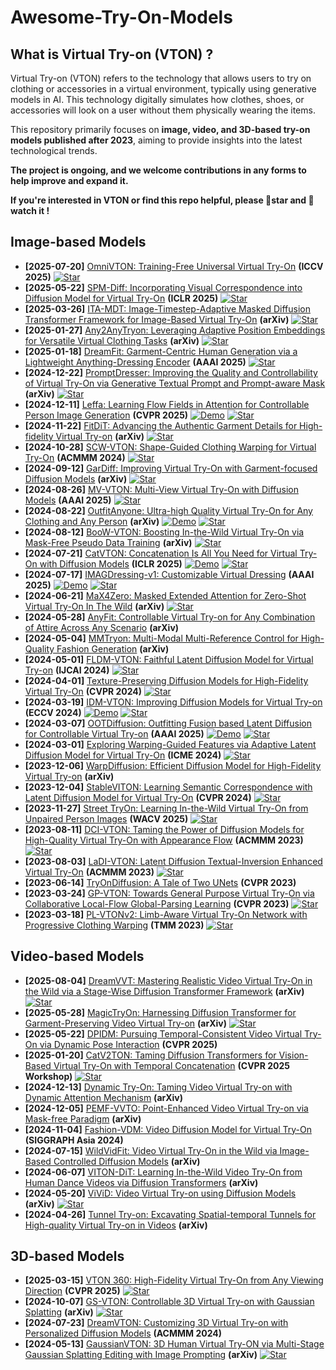# Awesome-Try-On-Models

## What is Virtual Try-on (VTON) ?

Virtual Try-on (VTON) refers to the technology that allows users to try on clothing or accessories in a virtual environment, typically using generative models in AI. This technology digitally simulates how clothes, shoes, or accessories will look on a user without them physically wearing the items.

This repository primarily focuses on **image, video, and 3D-based try-on models published after 2023**, aiming to provide insights into the latest technological trends. 

**The project is ongoing, and we welcome contributions in any forms to help improve and expand it.**

**If you're interested in VTON or find this repo helpful, please 🌟star  and  👀 watch it !**

## Image-based Models
- **[2025-07-20]** [OmniVTON: Training-Free Universal Virtual Try-On](https://arxiv.org/abs/2507.15037) **(ICCV 2025)** [![Star](https://img.shields.io/github/stars/Jerome-Young/OmniVTON.svg?style=social&label=Star)](https://github.com/Jerome-Young/OmniVTON)
- **[2025-05-22]** [SPM-Diff: Incorporating Visual Correspondence into Diffusion Model for Virtual Try-On](https://arxiv.org/abs/2505.16977) **(ICLR 2025)** [![Star](https://img.shields.io/github/stars/HiDream-ai/SPM-Diff.svg?style=social&label=Star)](https://github.com/HiDream-ai/SPM-Diff)
- **[2025-03-26]** [ITA-MDT: Image-Timestep-Adaptive Masked Diffusion Transformer Framework for Image-Based Virtual Try-On](http://arxiv.org/abs/2503.20418) **(arXiv)** [![Star](https://img.shields.io/github/stars/jiwoohong93/ita-mdt_code.svg?style=social&label=Star)](https://github.com/jiwoohong93/ita-mdt_code)
- **[2025-01-27]** [Any2AnyTryon: Leveraging Adaptive Position Embeddings for Versatile Virtual Clothing Tasks](http://arxiv.org/abs/2501.15891) **(arXiv)** [![Star](https://img.shields.io/github/stars/logn-2024/Any2anyTryon.svg?style=social&label=Star)](https://github.com/logn-2024/Any2anyTryon)
- **[2025-01-18]** [DreamFit: Garment-Centric Human Generation via a Lightweight Anything-Dressing Encoder](http://arxiv.org/abs/2412.17644) **(AAAI 2025)** [![Star](https://img.shields.io/github/stars/bytedance/DreamFit.svg?style=social&label=Star)](https://github.com/bytedance/DreamFit)
- **[2024-12-22]** [PromptDresser: Improving the Quality and Controllability of Virtual Try-On via Generative Textual Prompt and Prompt-aware Mask](https://arxiv.org/abs/2412.16978) **(arXiv)** [![Star](https://img.shields.io/github/stars/rlawjdghek/PromptDresser.svg?style=social&label=Star)](https://github.com/rlawjdghek/PromptDresser)
- **[2024-12-11]** [Leffa: Learning Flow Fields in Attention for Controllable Person Image Generation](https://arxiv.org/abs/2412.08486) **(CVPR 2025)** [![Demo](https://img.shields.io/badge/Demo-orange)](https://huggingface.co/spaces/franciszzj/Leffa) [![Star](https://img.shields.io/github/stars/franciszzj/Leffa.svg?style=social&label=Star)](https://github.com/franciszzj/Leffa)
- **[2024-11-22]** [FitDiT: Advancing the Authentic Garment Details for High-fidelity Virtual Try-on](http://arxiv.org/abs/2411.10499) **(arXiv)** [![Star](https://img.shields.io/github/stars/BoyuanJiang/FitDiT.svg?style=social&label=Star)](https://github.com/BoyuanJiang/FitDiT)
- **[2024-10-28]** [SCW-VTON: Shape-Guided Clothing Warping for Virtual Try-On](https://arxiv.org/abs/2504.15232) **(ACMMM 2024)** [![Star](https://img.shields.io/github/stars/xyhanHIT/SCW-VTON.svg?style=social&label=Star)](https://github.com/xyhanHIT/SCW-VTON)
- **[2024-09-12]** [GarDiff: Improving Virtual Try-On with Garment-focused Diffusion Models](http://arxiv.org/abs/2409.08258) **(arXiv)** [![Star](https://img.shields.io/github/stars/siqi0905/GarDiff.svg?style=social&label=Star)](https://github.com/siqi0905/GarDiff/tree/master)
- **[2024-08-26]** [MV-VTON: Multi-View Virtual Try-On with Diffusion Models](https://arxiv.org/abs/2404.17364) **(AAAI 2025)** [![Star](https://img.shields.io/github/stars/hywang2002/MV-VTON.svg?style=social&label=Star)](https://github.com/hywang2002/MV-VTON)
- **[2024-08-22]** [OutfitAnyone: Ultra-high Quality Virtual Try-On for Any Clothing and Any Person](http://arxiv.org/abs/2407.16224) **(arXiv)** [![Demo](https://img.shields.io/badge/Demo-orange)](https://modelscope.cn/studios/DAMOXR/OutfitAnyone) [![Star](https://img.shields.io/github/stars/HumanAIGC/OutfitAnyone.svg?style=social&label=Star)](https://github.com/HumanAIGC/OutfitAnyone)
- **[2024-08-12]** [BooW-VTON: Boosting In-the-Wild Virtual Try-On via Mask-Free Pseudo Data Training](http://arxiv.org/abs/2408.06047) **(arXiv)** [![Star](https://img.shields.io/github/stars/little-misfit/BooW-VTON.svg?style=social&label=Star)](https://github.com/little-misfit/BooW-VTON)
- **[2024-07-21]** [CatVTON: Concatenation Is All You Need for Virtual Try-On with Diffusion Models](http://arxiv.org/abs/2407.15886) **(ICLR 2025)** [![Demo](https://img.shields.io/badge/Demo-orange)](https://huggingface.co/spaces/zhengchong/CatVTON) [![Star](https://img.shields.io/github/stars/Zheng-Chong/CatVTON.svg?style=social&label=Star)](https://github.com/Zheng-Chong/CatVTON)
- **[2024-07-17]** [IMAGDressing-v1: Customizable Virtual Dressing](http://arxiv.org/abs/2407.12705) **(AAAI 2025)** [![Demo](https://img.shields.io/badge/Demo-orange)](https://sf.dictdoc.site) [![Star](https://img.shields.io/github/stars/muzishen/IMAGDressing.svg?style=social&label=Star)](https://github.com/muzishen/IMAGDressing)
- **[2024-06-21]** [MaX4Zero: Masked Extended Attention for Zero-Shot Virtual Try-On In The Wild](http://arxiv.org/abs/2406.15331) **(arXiv)** [![Star](https://img.shields.io/github/stars/NadavOrzech/MaX4Zero.svg?style=social&label=Star)](https://github.com/NadavOrzech/MaX4Zero)
- **[2024-05-28]** [AnyFit: Controllable Virtual Try-on for Any Combination of Attire Across Any Scenario](http://arxiv.org/abs/2405.18172) **(arXiv)**
- **[2024-05-04]** [MMTryon: Multi-Modal Multi-Reference Control for High-Quality Fashion Generation](http://arxiv.org/abs/2405.00448) **(arXiv)**
- **[2024-05-01]** [FLDM-VTON: Faithful Latent Diffusion Model for Virtual Try-on](http://arxiv.org/abs/2404.14162) **(IJCAI 2024)** [![Star](https://img.shields.io/github/stars/xiangji-ai/fldm-vton.svg?style=social&label=Star)](https://github.com/xiangji-ai/fldm-vton)
- **[2024-04-01]** [Texture-Preserving Diffusion Models for High-Fidelity Virtual Try-On](http://arxiv.org/abs/2404.01089) **(CVPR 2024)** [![Star](https://img.shields.io/github/stars/Gal4way/TPD.svg?style=social&label=Star)](https://github.com/Gal4way/TPD)
- **[2024-03-19]** [IDM-VTON: Improving Diffusion Models for Virtual Try-on](http://arxiv.org/abs/2403.05139) **(ECCV 2024)** [![Demo](https://img.shields.io/badge/Demo-orange)](https://huggingface.co/spaces/yisol/IDM-VTON) [![Star](https://img.shields.io/github/stars/yisol/IDM-VTON.svg?style=social&label=Star)](https://github.com/yisol/IDM-VTON)
- **[2024-03-07]** [OOTDiffusion: Outfitting Fusion based Latent Diffusion for Controllable Virtual Try-on](http://arxiv.org/abs/2403.01779) **(AAAI 2025)** [![Demo](https://img.shields.io/badge/Demo-orange)](https://huggingface.co/spaces/levihsu/OOTDiffusion) [![Star](https://img.shields.io/github/stars/levihsu/OOTDiffusion.svg?style=social&label=Star)](https://github.com/levihsu/OOTDiffusion)
- **[2024-03-01]** [Exploring Warping-Guided Features via Adaptive Latent Diffusion Model for Virtual Try-On](https://www.computer.org/csdl/proceedings-article/icme/2024/10687416/20F0tEWMbmw) **(ICME 2024)** [![Star](https://img.shields.io/github/stars/gaogao2002/ALDM.svg?style=social&label=Star)](https://github.com/gaogao2002/ALDM)
- **[2023-12-06]** [WarpDiffusion: Efficient Diffusion Model for High-Fidelity Virtual Try-on](http://arxiv.org/abs/2312.03667) **(arXiv)**
- **[2023-12-04]** [StableVITON: Learning Semantic Correspondence with Latent Diffusion Model for Virtual Try-On](https://arxiv.org/abs/2312.01725) **(CVPR 2024)** [![Star](https://img.shields.io/github/stars/rlawjdghek/StableVITON.svg?style=social&label=Star)](https://github.com/rlawjdghek/StableVITON)
- **[2023-11-27]** [Street TryOn: Learning In-the-Wild Virtual Try-On from Unpaired Person Images](http://arxiv.org/abs/2311.16094) **(WACV 2025)** [![Star](https://img.shields.io/github/stars/cuiaiyu/street-tryon-benchmark.svg?style=social&label=Star)](https://github.com/cuiaiyu/street-tryon-benchmark)
- **[2023-08-11]** [DCI-VTON: Taming the Power of Diffusion Models for High-Quality Virtual Try-On with Appearance Flow](http://arxiv.org/abs/2308.06101) **(ACMMM 2023)** [![Star](https://img.shields.io/github/stars/bcmi/DCI-VTON-Virtual-Try-On.svg?style=social&label=Star)](https://github.com/bcmi/DCI-VTON-Virtual-Try-On)
- **[2023-08-03]** [LaDI-VTON: Latent Diffusion Textual-Inversion Enhanced Virtual Try-On](http://arxiv.org/abs/2305.13501) **(ACMMM 2023)** [![Star](https://img.shields.io/github/stars/miccunifi/ladi-vton.svg?style=social&label=Star)](https://github.com/miccunifi/ladi-vton)
- **[2023-06-14]** [TryOnDiffusion: A Tale of Two UNets](https://arxiv.org/abs/2306.08276) **(CVPR 2023)** 
- **[2023-03-24]** [GP-VTON: Towards General Purpose Virtual Try-On via Collaborative Local-Flow Global-Parsing Learning](https://arxiv.org/abs/2303.13756) **(CVPR 2023)** [![Star](https://img.shields.io/github/stars/xiezhy6/GP-VTON.svg?style=social&label=Star)](https://github.com/xiezhy6/GP-VTON)
- **[2023-03-18]** [PL-VTONv2: Limb-Aware Virtual Try-On Network with Progressive Clothing Warping](https://arxiv.org/abs/2503.14074) **(TMM 2023)** [![Star](https://img.shields.io/github/stars/aipixel/PL-VTONv2.svg?style=social&label=Star)](https://github.com/aipixel/PL-VTONv2)

## Video-based Models
- **[2025-08-04]** [DreamVVT: Mastering Realistic Video Virtual Try-On in the Wild via a Stage-Wise Diffusion Transformer Framework](https://www.arxiv.org/abs/2508.02807) **(arXiv)**  [![Star](https://img.shields.io/github/stars/Virtu-Lab/DreamVVT.svg?style=social&label=Star)](https://github.com/Virtu-Lab/DreamVVT)
- **[2025-05-28]** [MagicTryOn: Harnessing Diffusion Transformer for Garment-Preserving Video Virtual Try-on](http://arxiv.org/abs/2505.21325) **(arXiv)** [![Star](https://img.shields.io/github/stars/vivoCameraResearch/Magic-TryOn.svg?style=social&label=Star)](https://github.com/vivoCameraResearch/Magic-TryOn/)
- **[2025-05-22]** [DPIDM: Pursuing Temporal-Consistent Video Virtual Try-On via Dynamic Pose Interaction](http://arxiv.org/abs/2505.16980) **(CVPR 2025)**
- **[2025-01-20]** [CatV2TON: Taming Diffusion Transformers for Vision-Based Virtual Try-On with Temporal Concatenation](http://arxiv.org/abs/2501.11325) **(CVPR 2025 Workshop)** [![Star](https://img.shields.io/github/stars/Zheng-Chong/CatV2TON.svg?style=social&label=Star)](https://github.com/Zheng-Chong/CatV2TON)
- **[2024-12-13]** [Dynamic Try-On: Taming Video Virtual Try-on with Dynamic Attention Mechanism](http://arxiv.org/abs/2412.09822) **(arXiv)**
- **[2024-12-05]** [PEMF-VVTO: Point-Enhanced Video Virtual Try-on via Mask-free Paradigm](http://arxiv.org/abs/2412.03021) **(arXiv)**
- **[2024-11-04]** [Fashion-VDM: Video Diffusion Model for Virtual Try-On](http://arxiv.org/abs/2411.00225) **(SIGGRAPH Asia 2024)**
- **[2024-07-15]** [WildVidFit: Video Virtual Try-On in the Wild via Image-Based Controlled Diffusion Models](https://arxiv.org/pdf/2407.10625) **(arXiv)**
- **[2024-06-07]** [VITON-DiT: Learning In-the-Wild Video Try-On from Human Dance Videos via Diffusion Transformers](https://arxiv.org/pdf/2405.18326) **(arXiv)**
- **[2024-05-20]** [ViViD: Video Virtual Try-on using Diffusion Models](http://arxiv.org/abs/2405.11794) **(arXiv)** [![Star](https://img.shields.io/github/stars/alibaba-yuanjing-aigclab/ViViD.svg?style=social&label=Star)](https://github.com/alibaba-yuanjing-aigclab/ViViD)
- **[2024-04-26]** [Tunnel Try-on: Excavating Spatial-temporal Tunnels for High-quality Virtual Try-on in Videos](http://arxiv.org/abs/2404.17571) **(arXiv)**

## 3D-based Models
- **[2025-03-15]** [VTON 360: High-Fidelity Virtual Try-On from Any Viewing Direction](https://arxiv.org/pdf/2503.12165) **(CVPR 2025)**  [![Star](https://img.shields.io/github/stars/scnuhealthy/VTON360.svg?style=social&label=Star)](https://github.com/scnuhealthy/VTON360)
- **[2024-10-07]** [GS-VTON: Controllable 3D Virtual Try-on with Gaussian Splatting](http://arxiv.org/abs/2410.05259) **(arXiv)** [![Star](https://img.shields.io/github/stars/yukangcao/GS-VTON.svg?style=social&label=Star)](https://github.com/yukangcao/GS-VTON)
- **[2024-07-23]** [DreamVTON: Customizing 3D Virtual Try-on with Personalized Diffusion Models](http://arxiv.org/abs/2407.16511) **(ACMMM 2024)**
- **[2024-05-13]** [GaussianVTON: 3D Human Virtual Try-ON via Multi-Stage Gaussian Splatting Editing with Image Prompting](https://arxiv.org/abs/2405.07472) **(arXiv)**  [![Star](https://img.shields.io/github/stars/HaroldChen19/GaussianVTON.svg?style=social&label=Star)](https://github.com/HaroldChen19/GaussianVTON)

